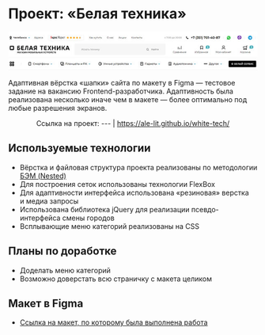 # Проект: «Белая техника»

<div align="center"><a href="https://ale-lit.github.io/white-tech/"><img src="https://github.com/ale-lit/ale-lit/blob/main/screens/white-tech.jpg" alt="Белая техника"></a></div>

Адаптивная вёрстка &laquo;шапки&raquo; сайта по&nbsp;макету в&nbsp;Figma&nbsp;&mdash; тестовое задание на&nbsp;вакансию Frontend-разработчика. Адаптивность была реализована несколько иначе чем в&nbsp;макете&nbsp;&mdash; более оптимально под любые разрешения экранов.

<div align="center">

Ссылка на&nbsp;проект:
--- |
https://ale-lit.github.io/white-tech/

</div>

## Используемые технологии
* Вёрстка и&nbsp;файловая структура проекта реализованы по&nbsp;методологии [БЭМ (Nested)](https://ru.bem.info/methodology/filestructure/#nested)
* Для построения сеток использованы технологии FlexBox
* Для адаптивности интерфейса использована &laquo;резиновая&raquo; верстка и&nbsp;медиа запросы
* Использована библиотека jQuery для реализации псевдо-интерфейса смены городов
* Всплывающие меню категорий реализованы на&nbsp;CSS

## Планы по доработке
* Доделать меню категорий
* Возможно доверстать всю страничку с&nbsp;макета целиком

## Макет в Figma
- [Ссылка на&nbsp;макет, по&nbsp;которому была выполнена работа](https://www.figma.com/file/tCEepLvS7jlI2NdziUlzug/Тестовое-задание-на-позицию-Junior-Вэб-разработчик?node-id=0%3A1)

